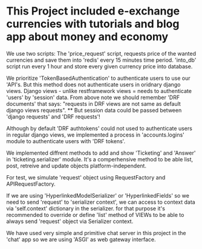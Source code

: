 # This Project included e-exchange currencies with tutorials and blog app about money and economy

We use two scripts: The 'price_request' script, requests price of the wanted currencies and
save them into 'redis' every 15 minutes time period. 'into_db' script run every 1 hour and
store every given currency price into database.

We prioritize 'TokenBasedAuthentication' to authenticate users to use our 'API's. But this method does not
authenticate users in oridnary django views. Django views - unlike restframework views = needs to authenticate
'users' by 'session' data.
From above note we should remember 'DRF documents' that says: "requests in DRF views are not same as default
django views requests".
** But session data could be passed between 'django requests' and 'DRF requests'!

Although by default 'DRF authtokens' could not used to authenticate users in regular django views, we implemented
a process in 'accounts.logins' module to authenticate users with 'DRF tokens'.

We implemented diffrent methods to add and show 'Ticketing' and 'Answer' in 'ticketing.serializer' module. It's a comperhensive method to be able list, post, retreive and update objects platform-independent.

For test, we simulate 'request' object using RequestFactory and APIRequestFactory.

If we are using 'HyperlinkedModelSerializer' or 'HyperlinkedFields' so we need to send 'request' to
'serializer context', we can access to context data via 'self.context' dictionary in the serializer.
for that purpose it's recommended to override or define 'list' method of VIEWs to be able to always
send 'request' object via Serializer context.

We have used very simple and primitive chat server in this project in the 'chat' app so we are using
'ASGI' as web gateway interface.
